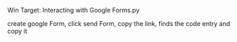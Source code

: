 

Win Target: Interacting with Google Forms.py

create google Form, click send Form, copy the link, finds the code entry and copy it
